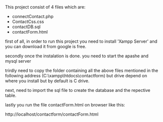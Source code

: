 This project consist of 4 files which are:

- connectContact.php
- ContactCss.css
- contactDB.sql
- contactForm.html

first of all, in order to run this project you need to install 'Xampp Server' and you can download it from google is free.

secondly once the instalation is done. you need to start the apashe and mysql server

trirdly need to copy the folder containing all the above files mentioned in the following address (C:\xampp\htdocs\contactform) but drive depend on where you install but by default is C drive.

next, need to import the sql file to create the database and the repective table.

lastly you run the file contactForm.html on browser like this:  

http://localhost/contactform/contactForm.html
